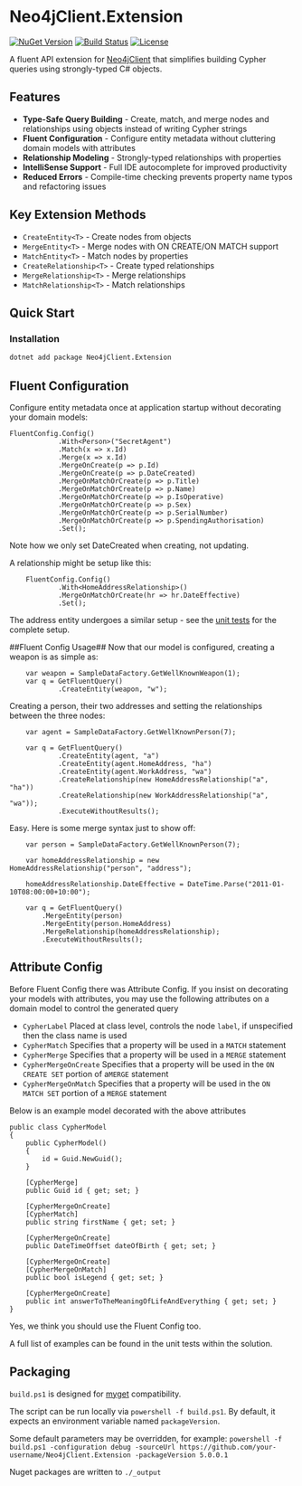 # Neo4jClient.Extension

[![NuGet Version](https://img.shields.io/nuget/v/Neo4jClient.Extension.svg)](https://www.nuget.org/packages/Neo4jClient.Extension/)
[![Build Status](https://img.shields.io/github/actions/workflow/status/simonpinn/Neo4jClient.Extension/ci.yml?branch=master)](https://github.com/simonpinn/Neo4jClient.Extension/actions)
[![License](https://img.shields.io/github/license/simonpinn/Neo4jClient.Extension.svg)](LICENSE)

A fluent API extension for [Neo4jClient](https://github.com/Readify/Neo4jClient) that simplifies building Cypher queries using strongly-typed C# objects.

## Features

- **Type-Safe Query Building** - Create, match, and merge nodes and relationships using objects instead of writing Cypher strings
- **Fluent Configuration** - Configure entity metadata without cluttering domain models with attributes
- **Relationship Modeling** - Strongly-typed relationships with properties
- **IntelliSense Support** - Full IDE autocomplete for improved productivity
- **Reduced Errors** - Compile-time checking prevents property name typos and refactoring issues

## Key Extension Methods

- `CreateEntity<T>` - Create nodes from objects
- `MergeEntity<T>` - Merge nodes with ON CREATE/ON MATCH support
- `MatchEntity<T>` - Match nodes by properties
- `CreateRelationship<T>` - Create typed relationships
- `MergeRelationship<T>` - Merge relationships
- `MatchRelationship<T>` - Match relationships

## Quick Start

### Installation

```bash
dotnet add package Neo4jClient.Extension
``` 

## Fluent Configuration

Configure entity metadata once at application startup without decorating your domain models: 

	FluentConfig.Config()
                .With<Person>("SecretAgent")
                .Match(x => x.Id)
                .Merge(x => x.Id)
                .MergeOnCreate(p => p.Id)
                .MergeOnCreate(p => p.DateCreated)
                .MergeOnMatchOrCreate(p => p.Title)
                .MergeOnMatchOrCreate(p => p.Name)
                .MergeOnMatchOrCreate(p => p.IsOperative)
                .MergeOnMatchOrCreate(p => p.Sex)
                .MergeOnMatchOrCreate(p => p.SerialNumber)
                .MergeOnMatchOrCreate(p => p.SpendingAuthorisation)
                .Set();

Note how we only set DateCreated when creating, not updating.

A relationship might be setup like this:

		FluentConfig.Config()
                .With<HomeAddressRelationship>()
                .MergeOnMatchOrCreate(hr => hr.DateEffective)
                .Set();

The address entity undergoes a similar setup - see the [unit tests](https://github.com/simonpinn/Neo4jClient.Extension/blob/master/test/Neo4jClient.Extension.Test.Common/Neo/NeoConfig.cs) for the complete setup.

##Fluent Config Usage##
Now that our model is configured, creating a weapon is as simple as:

		var weapon = SampleDataFactory.GetWellKnownWeapon(1);
    	var q = GetFluentQuery()
                .CreateEntity(weapon, "w");

Creating a person, their two addresses and setting the relationships between the three nodes:

		var agent = SampleDataFactory.GetWellKnownPerson(7);

        var q = GetFluentQuery()
                .CreateEntity(agent, "a")
                .CreateEntity(agent.HomeAddress, "ha")
                .CreateEntity(agent.WorkAddress, "wa")
                .CreateRelationship(new HomeAddressRelationship("a", "ha"))
                .CreateRelationship(new WorkAddressRelationship("a", "wa"));
        		.ExecuteWithoutResults();

Easy. Here is some merge syntax just to show off:

		var person = SampleDataFactory.GetWellKnownPerson(7);

        var homeAddressRelationship = new HomeAddressRelationship("person", "address");

        homeAddressRelationship.DateEffective = DateTime.Parse("2011-01-10T08:00:00+10:00");

        var q = GetFluentQuery()
            .MergeEntity(person)
            .MergeEntity(person.HomeAddress)
            .MergeRelationship(homeAddressRelationship);
			.ExecuteWithoutResults();

## Attribute Config ##
Before Fluent Config there was Attribute Config. If you insist on decorating your models with attributes, you may use the following attributes on a domain model to control the generated query

* `CypherLabel` Placed at class level, controls the node `label`, if unspecified then the class name is used
* `CypherMatch` Specifies that a property will be used in a `MATCH` statement
* `CypherMerge` Specifies that a property will be used in a `MERGE` statement
* `CypherMergeOnCreate` Specifies that a property will be used in the `ON CREATE SET` portion of a`MERGE` statement
* `CypherMergeOnMatch` Specifies that a property will be used in the `ON MATCH SET` portion of a `MERGE` statement

Below is an example model decorated with the above attributes

    public class CypherModel
    {
        public CypherModel()
        {
            id = Guid.NewGuid();
        }

        [CypherMerge]
        public Guid id { get; set; }

        [CypherMergeOnCreate]
        [CypherMatch]
        public string firstName { get; set; }
        
        [CypherMergeOnCreate]
        public DateTimeOffset dateOfBirth { get; set; }
        
        [CypherMergeOnCreate]
        [CypherMergeOnMatch]
        public bool isLegend { get; set; }
        
        [CypherMergeOnCreate]
        public int answerToTheMeaningOfLifeAndEverything { get; set; }
    }

Yes, we think you should use the Fluent Config too.

A full list of examples can be found in the unit tests within the solution.


## Packaging ##
`build.ps1` is designed for [myget](http://www.myget.org/) compatibility. 

The script can be run locally via `powershell -f build.ps1`. By default, it expects an environment variable named `packageVersion`.

Some default parameters may be overridden, for example:
`powershell -f build.ps1 -configuration debug -sourceUrl https://github.com/your-username/Neo4jClient.Extension -packageVersion 5.0.0.1` 

Nuget packages are written to `./_output`